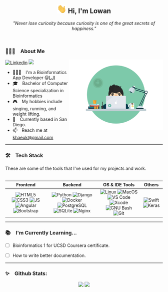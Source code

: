 <div align="center">
  <h2>
    <img src="https://raw.githubusercontent.com/khaeuk/khaeuk/master/assets/wave.gif" width="30px">  Hi, I'm Lowan 
  </h2>
</div>

<p float="center" align="middle">
  <i>"Never lose curiosity because curiosity is one of the great secrets of happiness."</i>  
</p>

<br>
<h3>🙋🏻‍♂️ About Me</h3> 
<img src="https://raw.githubusercontent.com/khaeuk/khaeuk/master/assets/developer.gif" width="300px" align="right">

[![Linkedin](https://img.shields.io/badge/-LinkedIn-blue?style=flat&logo=Linkedin&logoColor=white&link=https://www.linkedin.com/in/haeukkim/)](https://www.linkedin.com/in/haeukkim/) ![](https://komarev.com/ghpvc/?username=haeukkim)

- 🧑🏻‍💻 I'm a Bioinformatics App Developer @[LJI](https://www.lji.org/)
- 🎓 Bachelor of Computer Science specialization in Bioinformatics
- 🎮 My hobbies include singing, running, and weight lifting.
- 📍 Currently based in San Diego.
- 📫 Reach me at khaeuk@gmail.com 




<!-- <img alt="Night Coding" src="https://raw.githubusercontent.com/AVS1508/AVS1508/master/assets/Night-Coding.gif" align="right"/> -->

---

<h3>🛠 Tech Stack</h3>
These are some of the tools that I've used for my projects and work.
<br><br>

| **Frontend** | **Backend** | **OS & IDE Tools** | **Others** |
|:-:|:-:|:-:|:-:|
| <span float="center"> ![HTML5](http://img.shields.io/badge/-HTML5-eee?style=flat&logo=html5&logoColor=E34F26) ![CSS3](http://img.shields.io/badge/-CSS3-eee?style=flat&logo=css3&logoColor=1d9cd5) ![JS](http://img.shields.io/badge/-Javascript-eee?style=flat&logo=javascript&logoColor=e2c430) ![Angular](https://img.shields.io/badge/-Angular-EEE?style=flat&logo=angular&logoColor=DD0031) ![Bootstrap](http://img.shields.io/badge/-Bootstrap-eee?style=flat&logo=bootstrap&logoColor=563D7C) </span> | <span float="center"> ![Python](http://img.shields.io/badge/-Python-eee?style=flat&logo=python&logoColor#F7BD2F) ![Django](https://img.shields.io/badge/-Django-eee?style=flat&logo=django&logoColor=0f3c2c) ![Docker](https://img.shields.io/badge/-Docker-eee?style=flat&logo=docker&logoColor=2496ed) ![PostgreSQL](https://img.shields.io/badge/-PostgreSQL-eee?style=flat&logo=postgresql&logoColor=0273B7) ![SQLite](https://img.shields.io/badge/-SQLite-eee?style=flat&logo=sqlite&logoColor=157bc8) ![Nginx](https://img.shields.io/badge/-Nginx-eee?style=flat&logo=nginx&logoColor=199137) </span> | <span float="center"> ![Linux](http://img.shields.io/badge/-Linux-eee?style=flat&logo=linux&logoColor=D67A10) ![MacOS](http://img.shields.io/badge/-MacOS-eee?style=flat&logo=macos&logoColor=4c4c4c) ![VS Code](http://img.shields.io/badge/-VS%20Code-eee?style=flat&logo=visual-studio-code&logoColor=1784ec) ![Xcode](http://img.shields.io/badge/-Xcode-eee?style=flat&logo=xcode&logoColor=007ACC) ![GNU Bash](http://img.shields.io/badge/-GNU%20Bash-eee?style=flat&logo=gnu-bash&logoColor=663399) ![Git](http://img.shields.io/badge/-Git-eee?style=flat&logo=git&logoColor=F05032) </span> | <span float="center"> ![Swift](http://img.shields.io/badge/-Swift-eee?style=flat&logo=swift&logoColor=f43725) ![Keras](http://img.shields.io/badge/-Keras-eee?style=flat&logo=keras&logoColor=d00000) </span> |



<!--
**Frontend**<br>
![HTML5](http://img.shields.io/badge/-HTML5-eee?style=flat&logo=html5&logoColor=E34F26)
![CSS3](http://img.shields.io/badge/-CSS3-eee?style=flat&logo=css3&logoColor=1d9cd5)
![JS](http://img.shields.io/badge/-Javascript-eee?style=flat&logo=javascript&logoColor=e2c430)
![Angular](https://img.shields.io/badge/-Angular-EEE?style=flat&logo=angular&logoColor=DD0031)
![Bootstrap](http://img.shields.io/badge/-Bootstrap-eee?style=flat&logo=bootstrap&logoColor=563D7C)

**Backend**<br>
![Python](http://img.shields.io/badge/-Python-eee?style=flat&logo=python&logoColor#F7BD2F)
![Django](https://img.shields.io/badge/-Django-eee?style=flat&logo=django&logoColor=0f3c2c)
![Docker](https://img.shields.io/badge/-Docker-eee?style=flat&logo=docker&logoColor=2496ed)
![PostgreSQL](https://img.shields.io/badge/-PostgreSQL-eee?style=flat&logo=postgresql&logoColor=0273B7)
![SQLite](https://img.shields.io/badge/-SQLite-eee?style=flat&logo=sqlite&logoColor=157bc8)
![Nginx](https://img.shields.io/badge/-Nginx-eee?style=flat&logo=nginx&logoColor=199137)


**OS & IDE Tools**<br>
![Linux](http://img.shields.io/badge/-Linux-eee?style=flat&logo=linux&logoColor=D67A10)
![MacOS](http://img.shields.io/badge/-MacOS-eee?style=flat&logo=macos&logoColor=4c4c4c)
![VS Code](http://img.shields.io/badge/-VS%20Code-eee?style=flat&logo=visual-studio-code&logoColor=1784ec)
![Xcode](http://img.shields.io/badge/-Xcode-eee?style=flat&logo=xcode&logoColor=007ACC)
![GNU Bash](http://img.shields.io/badge/-GNU%20Bash-eee?style=flat&logo=gnu-bash&logoColor=663399)
![Git](http://img.shields.io/badge/-Git-eee?style=flat&logo=git&logoColor=F05032)

**Others**<br>
![Swift](http://img.shields.io/badge/-Swift-eee?style=flat&logo=swift&logoColor=f43725)
![Keras](http://img.shields.io/badge/-Keras-eee?style=flat&logo=keras&logoColor=d00000)
-->

---

<h3>📚 I'm Currently Learning...</h3>

- [ ] Bioinformatics 1 for UCSD Coursera certificate.
<!--- [ ] Angular Framework for front-end development.-->
- [ ] How to write better documentation.

---

<h3>✨ Github Stats:</h3>

<p float="center" align="middle" width="100%">
  
  <img src="https://github-readme-stats.vercel.app/api?username=khaeuk&hide=stars&show_icons=true&theme=dracula&line_height=32" width="50%">
  <img src="https://github-readme-stats.vercel.app/api/top-langs/?username=khaeuk&count_private=true&theme=dracula" width="40%">

</p>


<!---
khaeuk/khaeuk is a ✨ special ✨ repository because its `README.md` (this file) appears on your GitHub profile.
You can click the Preview link to take a look at your changes.
--->
